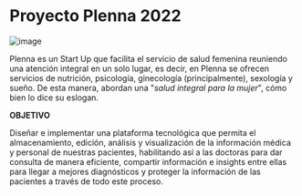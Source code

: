 # Proyecto Plenna 2022

![image](https://user-images.githubusercontent.com/98365606/171641574-cb0c606e-dcf7-4993-8eb9-c6ec283fc44d.png)


Plenna es un Start Up  que facilita el servicio de salud femenina reuniendo una atención integral en un solo lugar, es decir, en Plenna se ofrecen servicios de nutrición, psicología, ginecología (principalmente), sexología y sueño. De esta manera, abordan una "*salud integral para la mujer*", cómo bien lo dice su eslogan. 

**OBJETIVO**

Diseñar e implementar una plataforma tecnológica que permita el almacenamiento, edición, análisis y visualización de la información médica y personal de nuestras pacientes, habilitando así a las doctoras para dar consulta de manera eficiente, compartir información e insights entre ellas para llegar a mejores diagnósticos y proteger la información de las pacientes a través de todo este proceso.


